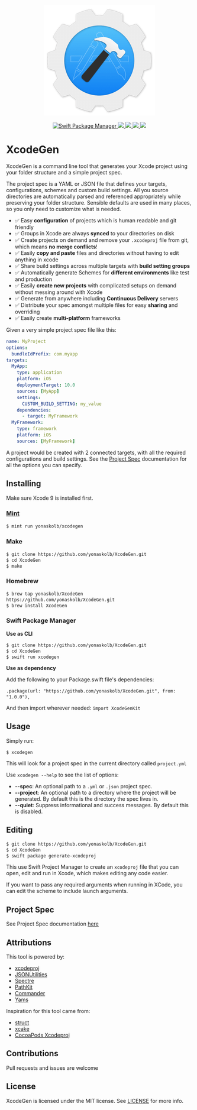 <p align="center">
<a href="https://github.com/yonaskolb/XcodeGen">
<img src="Assets/Logo_animated.gif" alt="XcodeGen" />
</a>
</p>
<p align="center">
  <a href="https://swift.org/package-manager">
    <img src="https://img.shields.io/badge/spm-compatible-brightgreen.svg?style=flat" alt="Swift Package Manager" />
  </a>
  <a href="https://github.com/yonaskolb/XcodeGen/releases">
    <img src="https://img.shields.io/github/release/yonaskolb/xcodegen.svg"/>
  </a>
  <a href="https://circleci.com/gh/yonaskolb/XcodeGen">
    <img src="https://img.shields.io/circleci/project/github/yonaskolb/Beak.svg?style=flat"/>
  </a>
  <a href="https://github.com/yonaskolb/XcodeGen/blob/master/LICENSE">
    <img src="https://img.shields.io/github/license/mashape/apistatus.svg"/>
  </a>
  <a href="http://xcodeswift.herokuapp.com/">
    <img src="https://xcodeswift.herokuapp.com/badge.svg">
  </a>
</p>

# XcodeGen

XcodeGen is a command line tool that generates your Xcode project using your folder structure and a simple project spec.

The project spec is a YAML or JSON file that defines your targets, configurations, schemes and custom build settings. All you source directories are automatically parsed and referenced appropriately while preserving your folder structure. Sensible defaults are used in many places, so you only need to customize what is needed.

- ✅ Easy **configuration** of projects which is human readable and git friendly
- ✅ Groups in Xcode are always **synced** to your directories on disk
- ✅ Create projects on demand and remove your `.xcodeproj` file from git, which means **no merge conflicts**!
- ✅ Easily **copy and paste** files and directories without having to edit anything in xcode
- ✅ Share build settings across multiple targets with **build setting groups**
- ✅ Automatically generate Schemes for **different environments** like test and production
- ✅ Easily **create new projects** with complicated setups on demand without messing around with Xcode
- ✅ Generate from anywhere including **Continuous Delivery** servers
- ✅ Distribute your spec amongst multiple files for easy **sharing** and overriding
- ✅ Easily create **multi-platform** frameworks

Given a very simple project spec file like this:

```yaml
name: MyProject
options:
  bundleIdPrefix: com.myapp
targets:
  MyApp:
    type: application
    platform: iOS
    deploymentTarget: 10.0
    sources: [MyApp]
    settings:
      CUSTOM_BUILD_SETTING: my_value
    dependencies:
      - target: MyFramework
  MyFramework:
    type: framework
    platform: iOS
    sources: [MyFramework]
```
A project would be created with 2 connected targets, with all the required configurations and build settings. See the [Project Spec](Docs/ProjectSpec.md) documentation for all the options you can specify.

## Installing
Make sure Xcode 9 is installed first.

### [Mint](https://github.com/yonaskolb/mint)
```sh
$ mint run yonaskolb/xcodegen
```

### Make

```
$ git clone https://github.com/yonaskolb/XcodeGen.git
$ cd XcodeGen
$ make
```

### Homebrew

```
$ brew tap yonaskolb/XcodeGen https://github.com/yonaskolb/XcodeGen.git
$ brew install XcodeGen
```

### Swift Package Manager

**Use as CLI**

```
$ git clone https://github.com/yonaskolb/XcodeGen.git
$ cd XcodeGen
$ swift run xcodegen
```

**Use as dependency**

Add the following to your Package.swift file's dependencies:

```
.package(url: "https://github.com/yonaskolb/XcodeGen.git", from: "1.0.0"),
```

And then import wherever needed: `import XcodeGenKit`

## Usage

Simply run:

```
$ xcodegen
```

This will look for a project spec in the current directory called `project.yml`

Use `xcodegen --help` to see the list of options:

- **--spec**: An optional path to a `.yml` or `.json` project spec.
- **--project**: An optional path to a directory where the project will be generated. By default this is the directory the spec lives in.
- **--quiet**: Suppress informational and success messages. By default this is disabled.

## Editing
```
$ git clone https://github.com/yonaskolb/XcodeGen.git
$ cd XcodeGen
$ swift package generate-xcodeproj
```
This use Swift Project Manager to create an `xcodeproj` file that you can open, edit and run in Xcode, which makes editing any code easier.

If you want to pass any required arguments when running in XCode, you can edit the scheme to include launch arguments.

## Project Spec
See Project Spec documentation [here](Docs/ProjectSpec.md)

## Attributions

This tool is powered by:

- [xcodeproj](https://github.com/carambalabs/xcodeproj)
- [JSONUtilities](https://github.com/yonaskolb/JSONUtilities)
- [Spectre](https://github.com/kylef/Spectre)
- [PathKit](https://github.com/kylef/PathKit)
- [Commander](https://github.com/kylef/Commander)
- [Yams](https://github.com/jpsim/Yams)

Inspiration for this tool came from:

- [struct](https://github.com/workshop/struct)
- [xcake](https://github.com/jcampbell05/xcake)
- [CocoaPods Xcodeproj](https://github.com/CocoaPods/Xcodeproj)

## Contributions
Pull requests and issues are welcome

## License

XcodeGen is licensed under the MIT license. See [LICENSE](LICENSE) for more info.
